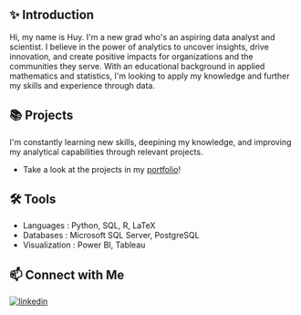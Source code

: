 ## ✨ Introduction
Hi, my name is Huy. I'm a new grad who's an aspiring data analyst and scientist. I believe in the power of analytics to uncover insights, drive innovation, and create positive impacts for organizations and the communities they serve. With an educational background in applied mathematics and statistics, I'm looking to apply my knowledge and further my skills and experience through data.

## 📚 Projects
I'm constantly learning new skills, deepining my knowledge, and improving my analytical capabilities through relevant projects.
- Take a look at the projects in my [portfolio](https://github.com/huymh/Portfolio/tree/main)!

## 🛠 Tools
- Languages : Python, SQL, R, LaTeX
- Databases : Microsoft SQL Server, PostgreSQL
- Visualization : Power BI, Tableau

## 📫 Connect with Me
[![linkedin](https://img.shields.io/badge/Linkedin-0e76a8?style=for-the-badge&logo=Linkedin&logoColor=white)](https://www.linkedin.com/in/huy-m-hong/)

<!--
**huymh/huymh** is a ✨ _special_ ✨ repository because its `README.md` (this file) appears on your GitHub profile.

Here are some ideas to get you started:

- 🔭 I’m currently working on ...
- 🌱 I’m currently learning ...
- 👯 I’m looking to collaborate on ...
- 🤔 I’m looking for help with ...
- 💬 Ask me about ...
- 📫 How to reach me: ...
- 😄 Pronouns: ...
- ⚡ Fun fact: ...
-->
